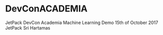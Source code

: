 # DevConACADEMIA
JetPack DevCon Academia Machine Learning Demo
15th of October 2017
JetPack Sri Hartamas
